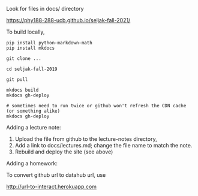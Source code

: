 Look for files in docs/ directory

https://phy188-288-ucb.github.io/seljak-fall-2021/

To build locally,

    pip install python-markdown-math
    pip install mkdocs

    git clone ...

    cd seljak-fall-2019

    git pull

    mkdocs build
    mkdocs gh-deploy

    # sometimes need to run twice or github won't refresh the CDN cache (or something alike)
    mkdocs gh-deploy



Adding a lecture note:

1. Upload the file from github to the lecture-notes directory,
2. Add a link to docs/lectures.md; change the file name to match the note.
3. Rebuild and deploy the site (see above)

Adding a homework:

To convert github url to datahub url, use

http://url-to-interact.herokuapp.com

